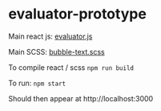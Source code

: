 # evaluator-prototype

Main react js: [evaluator.js](react/evaluator.js)

Main SCSS: [bubble-text.scss](SASS/bubble-text.scss)

To compile react / scss ```npm run build```

To run: ```npm start```

Should then appear at http://localhost:3000
